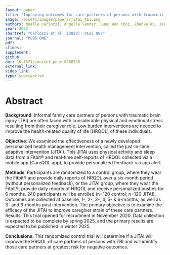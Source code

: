 ```yaml
---
layout: paper
title: "Improving outcomes for care partners of persons with traumatic brain injury: Protocol for a randomized control trial of a just-in-time-adaptive self-management intervention"
image: /assets/images/papers/jitai_tbi.png
authors: Noelle Carlozzi, Angelle Sander, Sung Won Choi, Zhenke Wu, Jennifer Miner, Angela Lyden, Christopher Graves, Srijan Sen
year: 2022
shortref: "Carlozzi et al. (2022). PLoS ONE"
journal: "PLOS ONE"
pdf:
slides:
supplement:
github:
doi: 10.1371/journal.pone.0268726
external_link: 
video_link: 
type: substantive
---
```


# Abstract


**Background**: Informal family care partners of persons with traumatic brain injury (TBI) are often faced with considerable physical and emotional stress resulting from their caregiver role. Low burden interventions are needed to improve the health-related quality of life (HRQOL) of these individuals.

**Objective**: We examined the effectiveness of a newly developed personalized health management intervention, called the just-in-time adaptive intervention (JITAI). This JITAI uses physical activity and sleep data from a Fitbit® and real-time self-reports of HRQOL collected via a mobile app (CareQOL app), to provide personalized feedback via app alert.

**Methods**: Participants are randomized to a control group, where they wear the Fitbit® and provide daily reports of HRQOL over a six-month period (without personalized feedback), or the JITAI group, where they wear the Fitbit®, provide daily reports of HRQOL and receive personalized pushes for 6 months. 240 participants will be enrolled (n=120 control; n=120 JITAI). Outcomes are collected at baseline, 1-, 2-, 3-, 4, 5- & 6-months, as well as 3- and 6-months post intervention. The primary objective is to examine the efficacy of the JITAI to improve caregiver strain of these care partners. Results: This trial opened for recruitment in November 2020. Data collection is expected to be complete by spring 2025, and the primary results are expected to be published in winter 2025.

**Conclusions**: This randomized control trial will determine if a JITAI will improve the HRQOL of care partners of persons with TBI and will identify those care partners at greatest risk for negative outcomes.